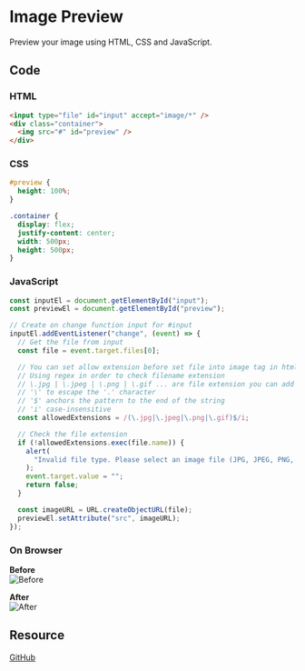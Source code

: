 # Image Preview

Preview your image using HTML, CSS and JavaScript.

## Code

### HTML

```html
<input type="file" id="input" accept="image/*" />
<div class="container">
  <img src="#" id="preview" />
</div>
```

### CSS

```css
#preview {
  height: 100%;
}

.container {
  display: flex;
  justify-content: center;
  width: 500px;
  height: 500px;
}
```

### JavaScript

```js
const inputEl = document.getElementById("input");
const previewEl = document.getElementById("preview");

// Create on change function input for #input
inputEl.addEventListener("change", (event) => {
  // Get the file from input
  const file = event.target.files[0];

  // You can set allow extension before set file into image tag in html
  // Using regex in order to check filename extension
  // \.jpg | \.jpeg | \.png | \.gif ... are file extension you can add and remove
  // '\' to escape the '.' character
  // '$' anchors the pattern to the end of the string
  // 'i' case-insensitive
  const allowedExtensions = /(\.jpg|\.jpeg|\.png|\.gif)$/i;

  // Check the file extension
  if (!allowedExtensions.exec(file.name)) {
    alert(
      "Invalid file type. Please select an image file (JPG, JPEG, PNG, GIF)."
    );
    event.target.value = "";
    return false;
  }

  const imageURL = URL.createObjectURL(file);
  previewEl.setAttribute("src", imageURL);
});
```

### On Browser

**Before**  
![Before](https://hackmd.io/_uploads/H1_kzXsIn.png)

**After**  
![After](https://hackmd.io/_uploads/S13ff7iUn.png)

## Resource

[GitHub](https://github.com/metaphorlism/data-structures/tree/main/stack)
